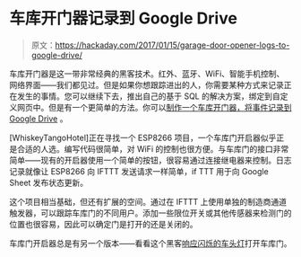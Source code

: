 # 车库开门器记录到 Google Drive

> 原文：<https://hackaday.com/2017/01/15/garage-door-opener-logs-to-google-drive/>

车库开门器是这一带非常经典的黑客技术。红外、蓝牙、WiFi、智能手机控制、网络界面——我们都见过。但是如果你想跟踪进出的人，你需要某种方式来记录正在发生的事情。您可以继续下去，推出自己的基于 SQL 的解决方案，绑定到自定义网页中。但是有一个更简单的方法。你可以[制作一个车库开门器，将事件记录到 Google Drive](http://www.whiskeytangohotel.com/2017/01/esp8266-wifi-garage-door-opener-from.html) 。

[WhiskeyTangoHotel]正在寻找一个 ESP8266 项目，一个车库门开启器似乎正是合适的人选。编写代码很简单，对 WiFi 的控制也很方便。与车库门的接口非常简单——现有的开启器使用一个简单的按钮，很容易通过连接继电器来控制。日志记录就像让 ESP8266 向 IFTTT 发送请求一样简单，if TTT 用于向 Google Sheet 发布状态更新。

这个项目相当基础，但还有扩展的空间。通过在 IFTTT 上使用单独的制造商通道触发器，可以跟踪车库门的不同用户。添加一些限位开关或其他传感器来检测门的位置也很容易，因此可以确定门是打开的还是关闭的。

车库门开启器总是有另一个版本——看看这个黑客[响应闪烁的车头灯](https://hackaday.com/2015/04/08/blink-thrice-to-let-me-in/)打开车库门。